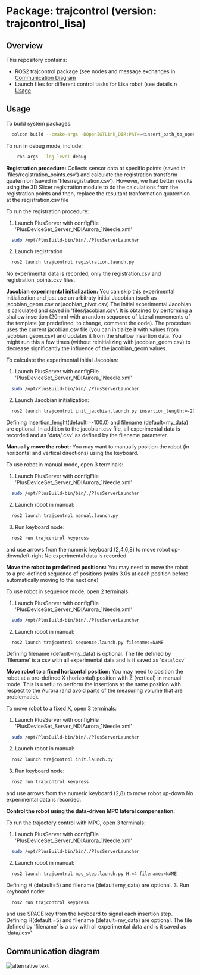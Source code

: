 Package: trajcontrol (version: trajcontrol_lisa)
===============================

Overview
--------
This repository contains:

- ROS2 trajcontrol package (see nodes and message exchanges in [Communication Diagram](#comm_diagram)
- Launch files for different control tasks for Lisa robot (see details n [Usage](#usage)

Usage <a name="usage"></a>
-----

To build system packages:
```bash
  colcon build --cmake-args -DOpenIGTLink_DIR:PATH=<insert_path_to_openigtlink>/OpenIGTLink-build --symlink-install
```

To run in debug mode, include:
```bash
  --ros-args --log-level debug
```

**Registration procedure:**
Collects sensor data at specific points (saved in 'files/registration_points.csv') and calculate the registration transform quaternion (saved in 'files/registration.csv'). However, we had better results using the 3D Slicer registration module to do the calculations from the registration points and then, replace the resultant tranformation quaternion at the registration.csv file

To run the registration procedure:
1. Launch PlusServer with configFile 'PlusDeviceSet_Server_NDIAurora_1Needle.xml'
```bash
  sudo /opt/PlusBuild-bin/bin/./PlusServerLauncher
```
2. Launch registration
```bash
  ros2 launch trajcontrol registration.launch.py
```
No experimental data is recorded, only the registration.csv  and registration_points.csv files.

**Jacobian experimental initialization:**
You can skip this experimental initialization and just use an arbitraty initial Jacobian (such as jacobian_geom.csv or jacobian_pivot.csv)
The initial experimental Jacobian is calculated and saved in 'files/jacobian.csv'. It is obtained by performing a shallow insertion (20mm) with a random sequence of lateral movements of the template (or predefined, to change, comment the code). 
The procedure uses the current jacobian.csv file (you can initialize it with values from jacobian_geom.csv) and updates it from the shallow insertion data. You might run this a few times (without reinitializing with jacobian_geom.csv) to decrease significantly the influence of the jacobian_geom values.

To calculate the experimental initial Jacobian:
1. Launch PlusServer with configFile 'PlusDeviceSet_Server_NDIAurora_1Needle.xml'
```bash
  sudo /opt/PlusBuild-bin/bin/./PlusServerLauncher
```
2. Launch Jacobian initialization:
```bash
  ros2 launch trajcontrol init_jacobian.launch.py insertion_length:=-20.0 filename:=NAME
```
Defining insertion_lenght(default:=-100.0) and filename (default=my_data) are optional.
In addition to the jacobian.csv file, all experimental data is recorded and as 'data/<NAME>.csv' as defined by the filename parameter.

**Manually move the robot:**
You may want to manually position the robot (in horizontal and vertical directions) using the keyboard. 

To use robot in manual mode, open 3 terminals:
1. Launch PlusServer with configFile 'PlusDeviceSet_Server_NDIAurora_1Needle.xml'
```bash
  sudo /opt/PlusBuild-bin/bin/./PlusServerLauncher
```
2. Launch robot in manual:
```bash
  ros2 launch trajcontrol manual.launch.py
```
3. Run keyboard node:
```bash
  ros2 run trajcontrol keypress
```
and use arrows from the numeric keyboard (2,4,6,8) to move robot up-down/left-right
No experimental data is recorded.

**Move the robot to predefined positions:**
You may need to move the robot to a pre-defined sequence of positions (waits 3.0s at each position before automatically moving to the next one)

To use robot in sequence mode, open 2 terminals:
1. Launch PlusServer with configFile 'PlusDeviceSet_Server_NDIAurora_1Needle.xml'
```bash
  sudo /opt/PlusBuild-bin/bin/./PlusServerLauncher
```
2. Launch robot in manual:
```bash
  ros2 launch trajcontrol sequence.launch.py filename:=NAME
```
Defining filename (default=my_data) is optional.
The file defined by 'filename' is a csv with all experimental data and is it saved as 'data/<NAME>.csv'

**Move robot to a fixed horizontal position:**
You may need to position the robot at a pre-defined X (horizontal) position with Z (vertical) in manual mode.
This is useful to perform the insertions at the same position with respect to the Aurora (and avoid parts of the measuring volume that are problematic).

To move robot to a fixed X, open 3 terminals:
1. Launch PlusServer with configFile 'PlusDeviceSet_Server_NDIAurora_1Needle.xml'
```bash
  sudo /opt/PlusBuild-bin/bin/./PlusServerLauncher
```
2. Launch robot in manual:
```bash
  ros2 launch trajcontrol init.launch.py
```
3. Run keyboard node:
```bash
  ros2 run trajcontrol keypress
```
and use arrows from the numeric keyboard (2,8) to move robot up-down
No experimental data is recorded.

**Control the robot using the data-driven MPC lateral compensation:**

To run the trajectory control with MPC, open 3 terminals:
1. Launch PlusServer with configFile 'PlusDeviceSet_Server_NDIAurora_1Needle.xml'
```bash
  sudo /opt/PlusBuild-bin/bin/./PlusServerLauncher
```
2. Launch robot in manual:
```bash
  ros2 launch trajcontrol mpc_step.launch.py H:=4 filename:=NAME 
```
Defining H (default=5) and filename (default=my_data) are optional.
3. Run keyboard node:
```bash
  ros2 run trajcontrol keypress
```
and use SPACE key from the keyboard to signal each insertion step.
Defining H(default:=5) and filename (default=my_data) are optional.
The file defined by 'filename' is a csv with all experimental data and is it saved as 'data/<NAME>.csv'


Communication diagram <a name="comm_diagram"></a>
-----
![alternative text](http://www.plantuml.com/plantuml/proxy?cache=no&src=https://raw.github.com/maribernardes/trajcontrol_lisa/main/comm_diagram.txt)
